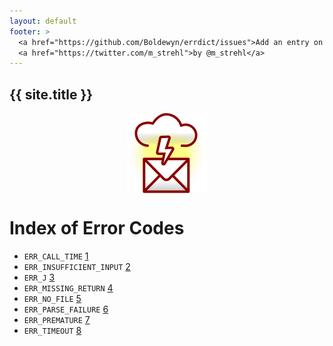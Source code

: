 ```yaml
---
layout: default
footer: >
  <a href="https://github.com/Boldewyn/errdict/issues">Add an entry on Github</a> /
  <a href="https://twitter.com/m_strehl">by @m_strehl</a>
---
```


## {{ site.title }}

<img src="images/icon.png" style="margin: 1em auto; display: block;" height="128" width="128">

# Index of Error Codes

* `ERR_CALL_TIME` [1](ERR_CALL_TIME)
* `ERR_INSUFFICIENT_INPUT` [2](ERR_INSUFFICIENT_INPUT)
* `ERR_J` [3](ERR_J)
* `ERR_MISSING_RETURN` [4](ERR_MISSING_RETURN)
* `ERR_NO_FILE` [5](ERR_NO_FILE)
* `ERR_PARSE_FAILURE` [6](ERR_PARSE_FAILURE)
* `ERR_PREMATURE` [7](ERR_PREMATURE)
* `ERR_TIMEOUT` [8](ERR_TIMEOUT)
